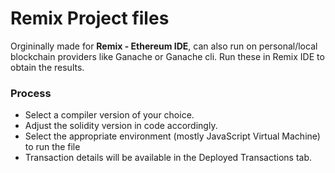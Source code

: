 # Remix Project files
Orgininally made for **Remix - Ethereum IDE**, can also run on personal/local blockchain providers like Ganache or Ganache cli. Run these in Remix IDE to obtain the results.

### Process
- Select a compiler version of your choice.
- Adjust the solidity version in code accordingly.
- Select the appropriate environment (mostly JavaScript Virtual Machine) to run the file
- Transaction details will be available in the Deployed Transactions tab.
